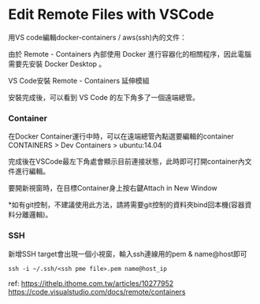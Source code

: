 # Edit Remote Files with VSCode
用VS code編輯docker-containers / aws(ssh)內的文件：

由於 Remote - Containers 內部使用 Docker 進行容器化的相關程序，因此電腦需要先安裝 Docker Desktop 。

VS Code安裝 Remote - Containers 延伸模組

安裝完成後，可以看到 VS Code 的左下角多了一個遠端總管。

### Container

在Docker Container運行中時，可以在遠端總管內點選要編輯的container
CONTAINERS > Dev Containers > ubuntu:14.04

完成後在VSCode最左下角處會顯示目前連接狀態，此時即可打開container內文件進行編輯。

要開新視窗時，在目標Container身上按右鍵Attach in New Window

*如有git控制，不建議使用此方法，請將需要git控制的資料夾bind回本機(容器資料分離邏輯)。

### SSH

新增SSH target會出現一個小視窗，輸入ssh連線用的pem & name@host即可
```
ssh -i ~/.ssh/<ssh pme file>.pem name@host_ip
```

ref: 
https://ithelp.ithome.com.tw/articles/10277952
https://code.visualstudio.com/docs/remote/containers
